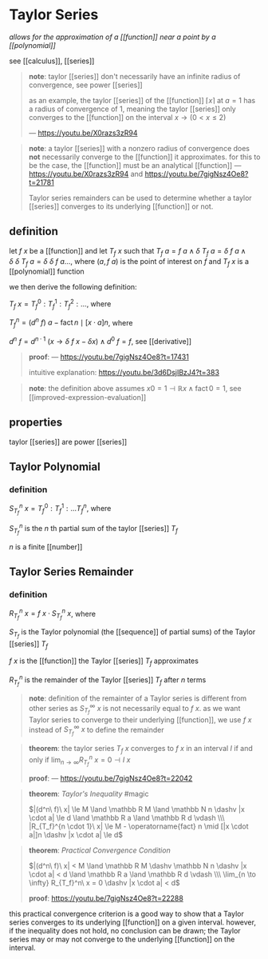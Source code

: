 # Taylor Series

_allows for the approximation of a [[function]] near a point by a [[polynomial]]_

see [[calculus]], [[series]]

> **note**: taylor [[series]] don't necessarily have an infinite radius of convergence, see power [[series]]
>
> as an example, the taylor [[series]] of the [[function]] $\lceil x \rceil$ at $a = 1$ has a radius of convergence of $1$, meaning the taylor [[series]] only converges to the [[function]] on the interval $x \rightarrow (0 < x \le 2)$
>
> &mdash; <https://youtu.be/X0razs3zR94>

> **note**: a taylor [[series]] with a nonzero radius of convergence does **not** necessarily converge to the [[function]] it approximates. for this to be the case, the [[function]] must be an analytical [[function]] &mdash; <https://youtu.be/X0razs3zR94> and <https://youtu.be/7gigNsz4Oe8?t=21781>
>
> Taylor series remainders can be used to determine whether a taylor [[series]] converges to its underlying [[function]] or not.

## definition

let $f\ x$ be a [[function]] and let $T_f\ x$ such that $T_f\ a = f\ a \land \delta\ T_f\ a = \delta\ f\ a \land \delta\ \delta\ T_f\ a = \delta\ \delta\ f\ a \dots$, where $(a, f\ a)$ is the point of interest on $f$ and $T_f\ x$ is a [[polynomial]] function

we then derive the following definition:

$T_f\ x = T_f^0 : T_f^1 : T_f^2 : \dots$, where

$T_f^n = (d^n\ f)\ a - \operatorname{fact} n \mid [x \cdot a]n$, where

$d^n\ f = d^{n \cdot 1}\ (x \rightarrow \delta\ f\ x - \delta x) \land d^0\ f = f$, see [[derivative]]

> **proof**: &mdash; <https://youtu.be/7gigNsz4Oe8?t=17431>
>
> intuitive explanation: <https://youtu.be/3d6DsjIBzJ4?t=383>

> **note**: the definition above assumes $x0 = 1 \dashv \mathbb R x \land \operatorname{fact} 0 = 1$, see [[improved-expression-evaluation]]

## properties

taylor [[series]] are power [[series]]

## Taylor Polynomial

### definition

$S_{T_f}^n\ x = T_f^0 : T_f^1 : \dots T_f^n$, where

$S_{T_f}^n$ is the $n$ th partial sum of the taylor [[series]] $T_f$

$n$ is a finite [[number]]

## Taylor Series Remainder

### definition

$R_{T_f}^n\ x = f\ x \cdot S_{T_f}^n\ x$, where

$S_{T_f}$ is the Taylor polynomial (the [[sequence]] of partial sums) of the Taylor [[series]] $T_f$

$f\ x$ is the [[function]] the Taylor [[series]] $T_f$ approximates

$R_{T_f}^n$ is the remainder of the Taylor [[series]] $T_f$ after $n$ terms

> **note**: definition of the remainter of a Taylor series is different from other series as $S_{T_f}^\infty\ x$ is not necessarily equal to $f\ x$. as we want Taylor series to converge to their underlying [[function]], we use $f\ x$ instead of $S_{T_f}^\infty\ x$ to define the remainder

> **theorem**: the taylor series $T_f\ x$ converges to $f\ x$ in an interval $I$ if and only if $\lim_{n \to \infty} R_{T_f}^n\ x = 0 \dashv I\ x$
>
> **proof**: &mdash; <https://youtu.be/7gigNsz4Oe8?t=22042>

> **theorem**: _Taylor's Inequality_ #magic
>
> $|(d^n\ f)\ x| \le M \land \mathbb R M \land \mathbb N n \dashv |x \cdot a| \le d \land \mathbb R a \land \mathbb R d \vdash \\\ |R_{T_f}^{n \cdot 1}\ x| \le M - \operatorname{fact} n \mid [|x \cdot a|]n \dashv |x \cdot a| \le d$

> **theorem**: _Practical Convergence Condition_
>
> $|(d^n\ f)\ x| < M \land \mathbb R M \dashv \mathbb N n \dashv |x \cdot a| < d \land \mathbb R a \land \mathbb R d \vdash \\\ \lim_{n \to \infty} R_{T_f}^n\ x = 0 \dashv |x \cdot a| < d$
>
> **proof**: <https://youtu.be/7gigNsz4Oe8?t=22288>

this practical convergence criterion is a good way to show that a Taylor series converges to its underlying [[function]] on a given interval. however, if the inequality does not hold, no conclusion can be drawn; the Taylor series may or may not converge to the underlying [[function]] on the interval.

